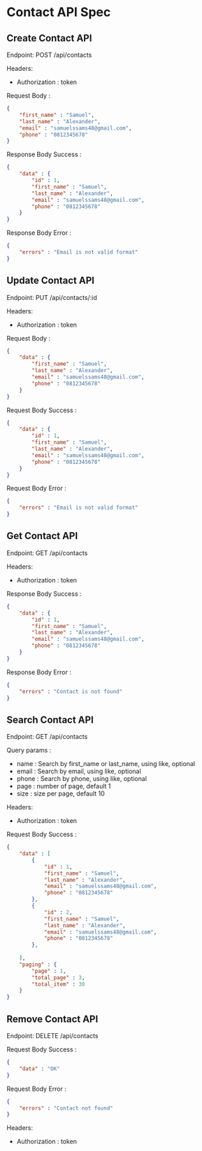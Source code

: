 # Contact API Spec

## Create Contact API

Endpoint: POST /api/contacts

Headers: 
- Authorization : token

Request Body :

```json
{
    "first_name" : "Samuel",
    "last_name" : "Alexander",
    "email" : "samuelssams48@gmail.com",
    "phone" : "0812345678"
}
```

Response Body Success :

```json
{
    "data" : {
        "id" : 1,
        "first_name" : "Samuel",
        "last_name" : "Alexander",
        "email" : "samuelssams48@gmail.com",
        "phone" : "0812345678"
    }
}
```

Response Body Error :

```json
{
    "errors" : "Email is not valid format"
}
```
## Update Contact API

Endpoint: PUT /api/contacts/:id

Headers: 
- Authorization : token

Request Body :

```json
{
    "data" : {
        "first_name" : "Samuel",
        "last_name" : "Alexander",
        "email" : "samuelssams48@gmail.com",
        "phone" : "0812345678"
    }
}
```

Request Body Success : 
```json
{
    "data" : {
        "id" : 1,
        "first_name" : "Samuel",
        "last_name" : "Alexander",
        "email" : "samuelssams48@gmail.com",
        "phone" : "0812345678"
    }
}
```
Request Body Error :
```json
{
    "errors" : "Email is not valid format"
}
```



## Get Contact API

Endpoint: GET /api/contacts

Headers: 
- Authorization : token

Response Body Success :
```json
{
    "data" : {
        "id" : 1,
        "first_name" : "Samuel",
        "last_name" : "Alexander",
        "email" : "samuelssams48@gmail.com",
        "phone" : "0812345678"
    }
}
```
Response Body Error :
```json
{
    "errors" : "Contact is not found"
}
```

## Search Contact API

Endpoint: GET /api/contacts

Query params : 
- name : Search by first_name or last_name, using like, optional
- email : Search by email, using like, optional
- phone : Search by phone, using like, optional
- page : number of page, default 1
- size : size per page, default 10

Headers: 
- Authorization : token

Request Body Success :
```json
{
    "data" : [
        {
            "id" : 1,
            "first_name" : "Samuel",
            "last_name" : "Alexander",
            "email" : "samuelssams48@gmail.com",
            "phone" : "0812345678"
        },
        {
            "id" : 2,
            "first_name" : "Samuel",
            "last_name" : "Alexander",
            "email" : "samuelssams48@gmail.com",
            "phone" : "0812345678"
        },
        
    ],
    "paging" : {
        "page" : 1,
        "total_page" : 3,
        "total_item" : 30
    }
}
```

## Remove Contact API

Endpoint: DELETE /api/contacts

Request Body Success :
```json
{
    "data" : "OK"
}
```

Request Body Error :
```json
{
    "errors" : "Contact not found"
}
```
Headers: 
- Authorization : token